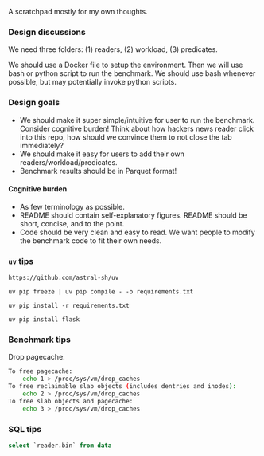 A scratchpad mostly for my own thoughts.

### Design discussions
We need three folders: (1) readers, (2) workload, (3) predicates.

We should use a Docker file to setup the environment.
Then we will use bash or python script to run the benchmark. We should use bash whenever possible, but may potentially invoke python scripts.

### Design goals
- We should make it super simple/intuitive for user to run the benchmark. Consider cognitive burden! Think about how hackers news reader click into this repo, how should we convince them to not close the tab immediately? 
- We should make it easy for users to add their own readers/workload/predicates.
- Benchmark results should be in Parquet format!

#### Cognitive burden
- As few terminology as possible.
- README should contain self-explanatory figures. README should be short, concise, and to the point.
- Code should be very clean and easy to read. We want people to modify the benchmark code to fit their own needs.


### `uv` tips

```
https://github.com/astral-sh/uv

uv pip freeze | uv pip compile - -o requirements.txt

uv pip install -r requirements.txt

uv pip install flask
```


### Benchmark tips

Drop pagecache:

```bash
To free pagecache:
    echo 1 > /proc/sys/vm/drop_caches
To free reclaimable slab objects (includes dentries and inodes):
    echo 2 > /proc/sys/vm/drop_caches
To free slab objects and pagecache:
    echo 3 > /proc/sys/vm/drop_caches
```

### SQL tips

```sql
select `reader.bin` from data
```

